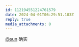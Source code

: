 ```yaml
---
id: 112194551224761579
date: 2024-04-01T06:29:51.103Z
reply: true
media_attachments: 0
---
```


[@sun](https://jiong.us/@sun) 确实

